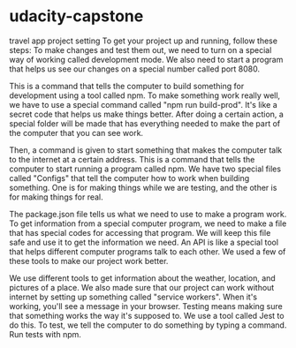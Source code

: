 # udacity-capstone
travel app project setting To get your project up and running,
follow these steps: To make changes and test them out, we need to turn on a special way of working called development mode. We also need to start a program that helps us see our changes on a special number called port 8080.

This is a command that tells the computer to build something for development using a tool called npm. To make something work really well, we have to use a special command called "npm run build-prod". It's like a secret code that helps us make things better. After doing a certain action, a special folder will be made that has everything needed to make the part of the computer that you can see work. 

Then, a command is given to start something that makes the computer talk to the internet at a certain address. This is a command that tells the computer to start running a program called npm. We have two special files called "Configs" that tell the computer how to work when building something. One is for making things while we are testing, and the other is for making things for real. 

The package.json file tells us what we need to use to make a program work. To get information from a special computer program, we need to make a file that has special codes for accessing that program. We will keep this file safe and use it to get the information we need. An API is like a special tool that helps different computer programs talk to each other. We used a few of these tools to make our project work better.

We use different tools to get information about the weather, location, and pictures of a place. We also made sure that our project can work without internet by setting up something called "service workers". When it's working, you'll see a message in your browser. Testing means making sure that something works the way it's supposed to. We use a tool called Jest to do this. To test, we tell the computer to do something by typing a command. Run tests with npm.
